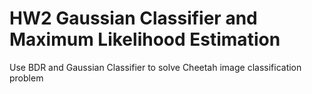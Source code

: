 # HW2 Gaussian Classifier and Maximum Likelihood Estimation
Use BDR and Gaussian Classifier to solve Cheetah image classification problem

